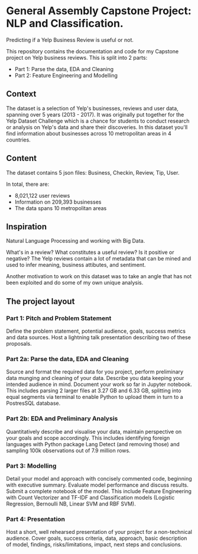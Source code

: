 # General Assembly Capstone Project: NLP and Classification. 
Predicting if a Yelp Business Review is useful or not.

This repository contains the documentation and code for my Capstone project on Yelp business reviews. This is split into 2 parts: 
- Part 1: Parse the data, EDA and Cleaning 
- Part 2: Feature Engineering and Modelling

## Context
The dataset is a selection of Yelp's businesses, reviews and user data, spanning over 5 years (2013 - 2017). It was originally put together for the Yelp Dataset Challenge which is a chance for students to conduct research or analysis on Yelp's data and share their discoveries. In this dataset you'll find information about businesses across 10 metropolitan areas in 4 countries.

## Content
The dataset contains 5 json files: Business, Checkin, Review, Tip, User. 

In total, there are:
- 8,021,122 user reviews
- Information on 209,393 businesses
- The data spans 10 metropolitan areas

## Inspiration
Natural Language Processing and working with Big Data.

What's in a review? What constitutes a useful review? Is it positive or negative? The Yelp reviews contain a lot of metadata that can be mined and used to infer meaning, business attibutes, and sentiment.

Another motivation to work on this dataset was to take an angle that has not been exploited and do some of my own unique analysis. 

## The project layout

### Part 1: Pitch and Problem Statement 
Define the problem statement, potential audience, goals, success metrics and data sources. Host a lightning talk presentation describing two of these proposals.

### Part 2a: Parse the data, EDA and Cleaning 
Source and format the required data for you project, perform preliminary data munging and cleaning of your data. Describe you data keeping your                 intended audience in mind. Document your work so far in Jupyter notebook. This includes parsing 2 larger files at 3.27 GB and 6.33 GB, splitting into equal segments via terminal to enable Python to upload them in turn to a PostresSQL database. 

### Part 2b: EDA and Preliminary Analysis
Quantitatively describe and visualise your data, maintain perspective on your goals and scope accordingly. This includes identifying foreign languages with Python package Lang Detect (and removing those) and sampling 100k observations out of 7.9 million rows.

### Part 3: Modelling
Detail your model and approach with concisely commented code, beginning with executive summary. Evaluate model performance and discuss results. Submit a complete notebook of the model. This include Feature Engineering with Count Vectorizer and TF-IDF and Classification models (Logistic Regression, Bernoulli NB, Linear SVM and RBF SVM).

### Part 4: Presentation
Host a short, well rehearsed presentation of your project for a non-technical audience. Cover goals, success criteria, data, approach, basic description of model, findings, risks/limitations, impact, next steps and conclusions.


